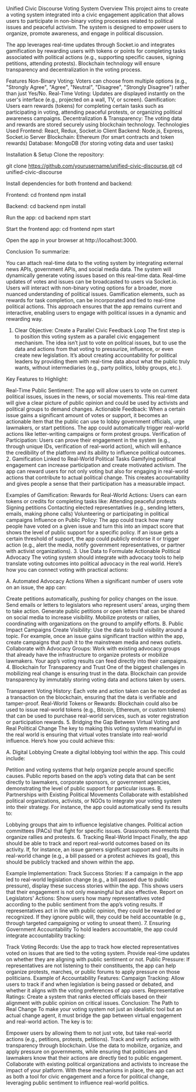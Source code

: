 Unified Civic Discourse Voting System
Overview
This project aims to create a voting system integrated into a civic engagement application that allows users to participate in non-binary voting processes related to political issues and peaceful activism. The system is designed to empower users to organize, promote awareness, and engage in political discussion.

The app leverages real-time updates through Socket.io and integrates gamification by rewarding users with tokens or points for completing tasks associated with political actions (e.g., supporting specific causes, signing petitions, attending protests). Blockchain technology will ensure transparency and decentralization in the voting process.

Features
Non-Binary Voting: Voters can choose from multiple options (e.g., "Strongly Agree", "Agree", "Neutral", "Disagree", "Strongly Disagree") rather than just Yes/No.
Real-Time Voting: Updates are displayed instantly on the user's interface (e.g., projected on a wall, TV, or screen).
Gamification: Users earn rewards (tokens) for completing certain tasks such as participating in voting, attending peaceful protests, or organizing political awareness campaigns.
Decentralization & Transparency: The voting data and rewards are stored securely using blockchain technology.
Technologies Used
Frontend: React, Redux, Socket.io Client
Backend: Node.js, Express, Socket.io Server
Blockchain: Ethereum (for smart contracts and token rewards)
Database: MongoDB (for storing voting data and user tasks)

Installation & Setup
Clone the repository:

git clone https://github.com/yourusername/unified-civic-discourse.git
cd unified-civic-discourse

Install dependencies for both frontend and backend:

Frontend:
  cd frontend
  npm install

Backend:
  cd backend
  npm install

Run the app:
  cd backend
  npm start

Start the frontend app:
  cd frontend
  npm start

Open the app in your browser at http://localhost:3000.

Conclusion
To summarize:

You can attach real-time data to the voting system by integrating external news APIs, government APIs, and social media data.
The system will dynamically generate voting issues based on this real-time data.
Real-time updates of votes and issues can be broadcasted to users via Socket.io.
Users will interact with non-binary voting options for a broader, more nuanced understanding of political issues.
Gamification elements, such as rewards for task completion, can be incorporated and tied to real-time political actions.
This approach ensures that the app remains current and interactive, enabling users to engage with political issues in a dynamic and rewarding way.

1. Clear Objective: Create a Parallel Civic Feedback Loop
The first step is to position this voting system as a parallel civic engagement mechanism. The idea isn’t just to vote on political issues, but to use the data and actions from that voting to pressurize, influence, or even create new legislation. It’s about creating accountability for political leaders by providing them with real-time data about what the public truly wants, without intermediaries (e.g., party politics, lobby groups, etc.).

Key Features to Highlight:

Real-Time Public Sentiment: The app will allow users to vote on current political issues, issues in the news, or social movements. This real-time data will give a clear picture of public opinion and could be used by activists and political groups to demand changes.
Actionable Feedback: When a certain issue gains a significant amount of votes or support, it becomes an actionable item that the public can use to lobby government officials, urge lawmakers, or start petitions. The app could automatically trigger real-world actions like letter-writing campaigns or form protest groups.
Verification of Participation: Users can prove their engagement in the system (e.g., through unique IDs, verification of real-world action), which will enhance the credibility of the platform and its ability to influence political outcomes.
2. Gamification Linked to Real-World Political Tasks
Gamifying political engagement can increase participation and create motivated activism. The app can reward users for not only voting but also for engaging in real-world actions that contribute to actual political change. This creates accountability and gives people a sense that their participation has a measurable impact.

Examples of Gamification:
Rewards for Real-World Actions: Users can earn tokens or credits for completing tasks like:
Attending peaceful protests
Signing petitions
Contacting elected representatives (e.g., sending letters, emails, making phone calls)
Volunteering or participating in political campaigns
Influence on Public Policy: The app could track how many people have voted on a given issue and turn this into an impact score that shows the level of public support for a specific policy. If an issue gets a certain threshold of support, the app could publicly endorse it or trigger action (e.g., alert the media, notify government representatives, or partner with activist organizations).
3. Use Data to Formulate Actionable Political Advocacy
The voting system should integrate with advocacy tools to help translate voting outcomes into political advocacy in the real world. Here’s how you can connect voting with practical actions:

A. Automated Advocacy Actions
When a significant number of users vote on an issue, the app can:

Create petitions automatically, pushing for policy changes on the issue.
Send emails or letters to legislators who represent users’ areas, urging them to take action.
Generate public petitions or open letters that can be shared on social media to increase visibility.
Mobilize protests or rallies, coordinating with organizations on the ground to amplify efforts.
B. Public Impact Campaigns
Create Visibility: Use the data to build visibility around a topic. For example, once an issue gains significant traction within the app, create campaigns that push it to the mainstream media and news outlets.
Collaborate with Advocacy Groups: Work with existing advocacy groups that already have the infrastructure to organize protests or mobilize lawmakers. Your app’s voting results can feed directly into their campaigns.
4. Blockchain for Transparency and Trust
One of the biggest challenges in mobilizing real change is ensuring trust in the data. Blockchain can provide transparency by immutably storing voting data and actions taken by users.

Transparent Voting History: Each vote and action taken can be recorded as a transaction on the blockchain, ensuring that the data is verifiable and tamper-proof.
Real-World Tokens or Rewards: Blockchain could also be used to issue real-world tokens (e.g., Bitcoin, Ethereum, or custom tokens) that can be used to purchase real-world services, such as voter registration or participation rewards.
5. Bridging the Gap Between Virtual Voting and Real Political Change
The key to making this voting system meaningful in the real world is ensuring that virtual votes translate into real-world influence. Here’s how you could achieve this:

A. Digital Lobbying
Create a digital lobbying tool within the app. This could include:

Petition and voting systems that help organize people around specific causes.
Public reports based on the app’s voting data that can be sent directly to lawmakers, corporate sponsors, or government agencies, demonstrating the level of public support for particular issues.
B. Partnerships with Existing Political Movements
Collaborate with established political organizations, activists, or NGOs to integrate your voting system into their strategy. For instance, the app could automatically send its results to:

Lobbying groups that aim to influence legislative changes.
Political action committees (PACs) that fight for specific issues.
Grassroots movements that organize rallies and protests.
6. Tracking Real-World Impact
Finally, the app should be able to track and report real-world outcomes based on its activity. If, for instance, an issue garners significant support and results in real-world change (e.g., a bill passed or a protest achieves its goal), this should be publicly tracked and shown within the app.

Example Implementation:
Track Success Stories: If a campaign in the app led to real-world legislation change (e.g., a bill passed due to public pressure), display these success stories within the app. This shows users that their engagement is not only meaningful but also effective.
Report on Legislators' Actions: Show users how many representatives voted according to the public sentiment from the app’s voting results. If representatives act in line with public opinion, they could be rewarded or recognized. If they ignore public will, they could be held accountable (e.g., through targeted campaigning or voting to unseat them).
7. Ensuring Government Accountability
To hold leaders accountable, the app could integrate accountability tracking:

Track Voting Records: Use the app to track how elected representatives voted on issues that are tied to the voting system. Provide real-time updates on whether they are aligning with public sentiment or not.
Public Pressure: If representatives are not listening to their constituents, the app can help organize protests, marches, or public forums to apply pressure on those politicians.
Example of Accountability Features:
Campaign Tracking: Allow users to track if and when legislation is being passed or debated, and whether it aligns with the voting preferences of app users.
Representative Ratings: Create a system that ranks elected officials based on their alignment with public opinion on critical issues.
Conclusion: The Path to Real Change
To make your voting system not just an idealistic tool but an actual change agent, it must bridge the gap between virtual engagement and real-world action. The key is to:

Empower users by allowing them to not just vote, but take real-world actions (e.g., petitions, protests, petitions).
Track and verify actions with transparency through blockchain.
Use the data to mobilize, organize, and apply pressure on governments, while ensuring that politicians and lawmakers know that their actions are directly tied to public engagement.
Collaborate with existing political organizations and activists to increase the impact of your platform.
With these mechanisms in place, the app can act as both a tool for civic engagement and a force for political change, leveraging public sentiment to influence real-world politics.





